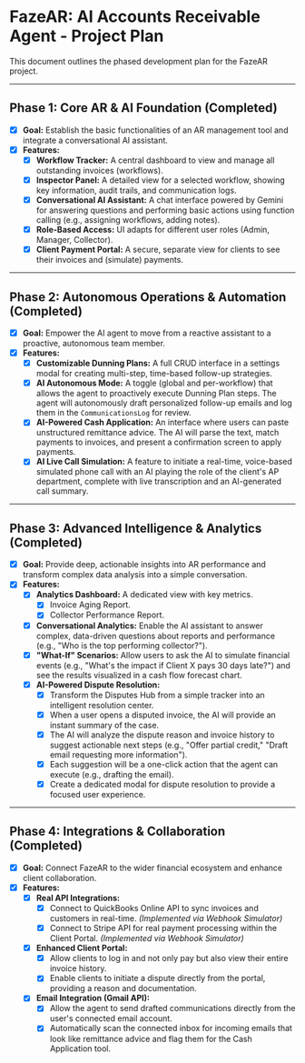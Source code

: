 # FazeAR: AI Accounts Receivable Agent - Project Plan

This document outlines the phased development plan for the FazeAR project.

---

## Phase 1: Core AR & AI Foundation (Completed)

- [x] **Goal:** Establish the basic functionalities of an AR management tool and integrate a conversational AI assistant.
- [x] **Features:**
  - [x] **Workflow Tracker:** A central dashboard to view and manage all outstanding invoices (workflows).
  - [x] **Inspector Panel:** A detailed view for a selected workflow, showing key information, audit trails, and communication logs.
  - [x] **Conversational AI Assistant:** A chat interface powered by Gemini for answering questions and performing basic actions using function calling (e.g., assigning workflows, adding notes).
  - [x] **Role-Based Access:** UI adapts for different user roles (Admin, Manager, Collector).
  - [x] **Client Payment Portal:** A secure, separate view for clients to see their invoices and (simulate) payments.

---

## Phase 2: Autonomous Operations & Automation (Completed)

- [x] **Goal:** Empower the AI agent to move from a reactive assistant to a proactive, autonomous team member.
- [x] **Features:**
  - [x] **Customizable Dunning Plans:** A full CRUD interface in a settings modal for creating multi-step, time-based follow-up strategies.
  - [x] **AI Autonomous Mode:** A toggle (global and per-workflow) that allows the agent to proactively execute Dunning Plan steps. The agent will autonomously draft personalized follow-up emails and log them in the `CommunicationsLog` for review.
  - [x] **AI-Powered Cash Application:** An interface where users can paste unstructured remittance advice. The AI will parse the text, match payments to invoices, and present a confirmation screen to apply payments.
  - [x] **AI Live Call Simulation:** A feature to initiate a real-time, voice-based simulated phone call with an AI playing the role of the client's AP department, complete with live transcription and an AI-generated call summary.

---

## Phase 3: Advanced Intelligence & Analytics (Completed)

- [x] **Goal:** Provide deep, actionable insights into AR performance and transform complex data analysis into a simple conversation.
- [x] **Features:**
  - [x] **Analytics Dashboard:** A dedicated view with key metrics.
    - [x] Invoice Aging Report.
    - [x] Collector Performance Report.
  - [x] **Conversational Analytics:** Enable the AI assistant to answer complex, data-driven questions about reports and performance (e.g., "Who is the top performing collector?").
  - [x] **"What-If" Scenarios:** Allow users to ask the AI to simulate financial events (e.g., "What's the impact if Client X pays 30 days late?") and see the results visualized in a cash flow forecast chart.
  - [x] **AI-Powered Dispute Resolution:**
    - [x] Transform the Disputes Hub from a simple tracker into an intelligent resolution center.
    - [x] When a user opens a disputed invoice, the AI will provide an instant summary of the case.
    - [x] The AI will analyze the dispute reason and invoice history to suggest actionable next steps (e.g., "Offer partial credit," "Draft email requesting more information").
    - [x] Each suggestion will be a one-click action that the agent can execute (e.g., drafting the email).
    - [x] Create a dedicated modal for dispute resolution to provide a focused user experience.

---

## Phase 4: Integrations & Collaboration (Completed)

- [x] **Goal:** Connect FazeAR to the wider financial ecosystem and enhance client collaboration.
- [x] **Features:**
  - [x] **Real API Integrations:**
    - [x] Connect to QuickBooks Online API to sync invoices and customers in real-time. *(Implemented via Webhook Simulator)*
    - [x] Connect to Stripe API for real payment processing within the Client Portal. *(Implemented via Webhook Simulator)*
  - [x] **Enhanced Client Portal:**
    - [x] Allow clients to log in and not only pay but also view their entire invoice history.
    - [x] Enable clients to initiate a dispute directly from the portal, providing a reason and documentation.
  - [x] **Email Integration (Gmail API):**
    - [x] Allow the agent to send drafted communications directly from the user's connected email account.
    - [x] Automatically scan the connected inbox for incoming emails that look like remittance advice and flag them for the Cash Application tool.